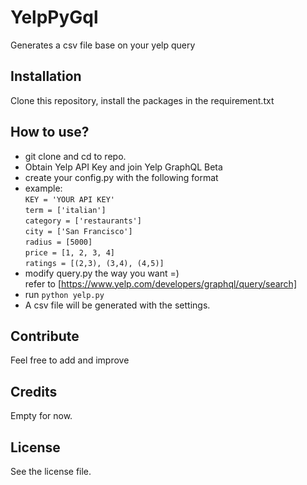 # YelpPyGql

Generates a csv file base on your yelp query

## Installation
Clone this repository, install the packages in the requirement.txt

## How to use?
- git clone and cd to repo.
- Obtain Yelp API Key and join Yelp GraphQL Beta
- create your config.py with the following format
- example: <br />
`KEY = 'YOUR API KEY' ` <br />
`term = ['italian']` <br />
`category = ['restaurants']` <br />
`city = ['San Francisco']` <br />
`radius = [5000]` <br />
`price = [1, 2, 3, 4]` <br />
`ratings = [(2,3), (3,4), (4,5)]` <br />
- modify query.py the way you want =) <br />
refer to [https://www.yelp.com/developers/graphql/query/search]
- run `python yelp.py`
- A csv file will be generated with the settings.

## Contribute
Feel free to add and improve

## Credits
Empty for now.

## License
See the license file.
